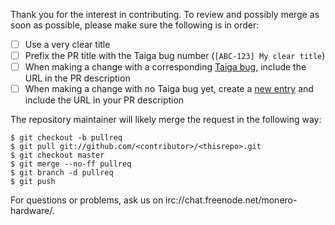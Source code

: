 Thank you for the interest in contributing. To review and possibly merge as soon as possible, please make sure the following is in order:

- [ ] Use a very clear title
- [ ] Prefix the PR title with the Taiga bug number (`[ABC-123] My clear title`)
- [ ] When making a change with a corresponding [Taiga bug](https://taiga.getmonero.org/project/michael-rfc-hwallet-1-implementation/issues/), include the URL in the PR description
- [ ] When making a change with no Taiga bug yet, create a [new entry](https://taiga.getmonero.org/project/michael-rfc-hwallet-1-implementation/issues/) and include the URL in your PR description

The repository maintainer will likely merge the request in the following way:

```
$ git checkout -b pullreq
$ git pull git://github.com/<contributor>/<thisrepo>.git
$ git checkout master
$ git merge --no-ff pullreq
$ git branch -d pullreq
$ git push
```

For questions or problems, ask us on irc://chat.freenode.net/monero-hardware/.
